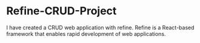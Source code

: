 # Refine-CRUD-Project
I have created a CRUD web application with refine. Refine  is a React-based framework that enables rapid development of web applications.
